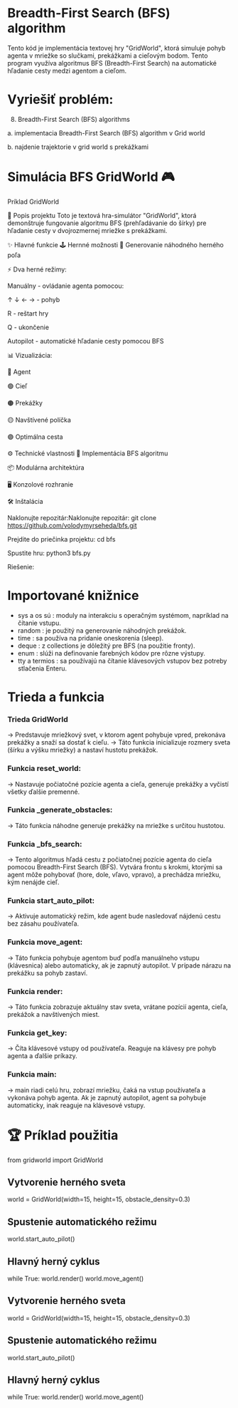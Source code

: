 # Breadth-First Search (BFS) algorithm

Tento kód je implementácia textovej hry "GridWorld", ktorá simuluje pohyb agenta v mriežke so slučkami, prekážkami a cieľovým bodom. Tento program využíva algoritmus BFS (Breadth-First Search) na automatické hľadanie cesty medzi agentom a cieľom.

# Vyriešiť problém:

8. Breadth-First Search (BFS) algorithms

a. implementacia Breadth-First Search (BFS) algorithm v Grid world

b. najdenie trajektorie v grid world s prekážkami


# Simulácia BFS GridWorld 🎮
Príklad GridWorld

📖 Popis projektu
Toto je textová hra-simulátor "GridWorld", ktorá demonštruje fungovanie algoritmu BFS (prehľadávanie do šírky) pre hľadanie cesty v dvojrozmernej mriežke s prekážkami.

✨ Hlavné funkcie
🕹️ Hernné možnosti
🎲 Generovanie náhodného herného poľa

⚡ Dva herné režimy:

Manuálny - ovládanie agenta pomocou:

↑ ↓ ← → - pohyb

R - reštart hry

Q - ukončenie

Autopilot - automatické hľadanie cesty pomocou BFS

📊 Vizualizácia:

🔵 Agent

🟢 Cieľ

🟤 Prekážky

🟡 Navštívené políčka

🟣 Optimálna cesta

⚙️ Technické vlastnosti
🧠 Implementácia BFS algoritmu

📦 Modulárna architektúra

🖥️ Konzolové rozhranie

🛠️ Inštalácia

Naklonujte repozitár:Naklonujte repozitár:
git clone https://github.com/volodymyrseheda/bfs.git

Prejdite do priečinka projektu:
cd bfs

Spustite hru:
python3 bfs.py

Riešenie:

# Importované knižnice

- sys a os sú : moduly na interakciu s operačným systémom, napríklad na čítanie vstupu.
- random : je použitý na generovanie náhodných prekážok.
- time : sa používa na pridanie oneskorenia (sleep).
- deque : z collections je dôležitý pre BFS (na použitie fronty).
- enum : slúži na definovanie farebných kódov pre rôzne výstupy.
- tty a termios : sa používajú na čítanie klávesových vstupov bez potreby stlačenia Enteru.

# Trieda a funkcia

### Trieda GridWorld 
-> Predstavuje mriežkový svet, v ktorom agent pohybuje vpred, prekonáva prekážky a snaží sa dostať k cieľu.
-> Táto funkcia inicializuje rozmery sveta (šírku a výšku mriežky) a nastaví hustotu prekážok.

### Funkcia reset_world:
-> Nastavuje počiatočné pozície agenta a cieľa, generuje prekážky a vyčistí všetky ďalšie premenné.

### Funkcia _generate_obstacles:
-> Táto funkcia náhodne generuje prekážky na mriežke s určitou hustotou.

### Funkcia _bfs_search:
-> Tento algoritmus hľadá cestu z počiatočnej pozície agenta do cieľa pomocou Breadth-First Search (BFS). Vytvára frontu s krokmi, ktorými sa agent môže pohybovať (hore, dole, vľavo, vpravo), a prechádza mriežku, kým nenájde cieľ.

### Funkcia start_auto_pilot:
-> Aktivuje automatický režim, kde agent bude nasledovať nájdenú cestu bez zásahu používateľa.

### Funkcia move_agent:
-> Táto funkcia pohybuje agentom buď podľa manuálneho vstupu (klávesnica) alebo automaticky, ak je zapnutý autopilot. V prípade nárazu na prekážku sa pohyb zastaví.

### Funkcia render:
-> Táto funkcia zobrazuje aktuálny stav sveta, vrátane pozícií agenta, cieľa, prekážok a navštívených miest.

### Funkcia get_key:
-> Číta klávesové vstupy od používateľa. Reaguje na klávesy pre pohyb agenta a ďalšie príkazy.

### Funkcia main:
-> main riadi celú hru, zobrazí mriežku, čaká na vstup používateľa a vykonáva pohyb agenta. Ak je zapnutý autopilot, agent sa pohybuje automaticky, inak reaguje na klávesové vstupy.

# 🏆 Príklad použitia
from gridworld import GridWorld

## Vytvorenie herného sveta
world = GridWorld(width=15, height=15, obstacle_density=0.3)

## Spustenie automatického režimu
world.start_auto_pilot()

## Hlavný herný cyklus
while True:
    world.render()
    world.move_agent()

## Vytvorenie herného sveta
world = GridWorld(width=15, height=15, obstacle_density=0.3)

## Spustenie automatického režimu
world.start_auto_pilot()

## Hlavný herný cyklus
while True:
    world.render()
    world.move_agent()



